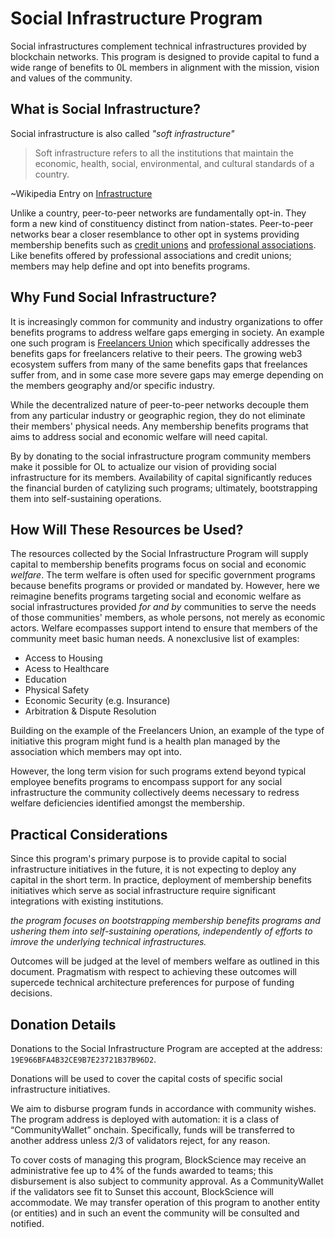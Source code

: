 # Social Infrastructure Program

Social infrastructures complement technical infrastructures provided by blockchain networks. This program is designed to provide capital to fund a wide range of benefits to 0L members in alignment with the mission, vision and values of the community. 

## What is Social Infrastructure?

Social infrastructure is also called *"soft infrastructure"*


> Soft infrastructure refers to all the institutions that maintain the economic, health, social, environmental, and cultural standards of a country.

~Wikipedia Entry on [Infrastructure](https://en.wikipedia.org/wiki/Infrastructure)

Unlike a country, peer-to-peer networks are fundamentally opt-in. They form a new kind of constituency distinct from nation-states. Peer-to-peer networks bear a closer resemblance to other opt in systems providing membership benefits such as [credit unions](https://en.wikipedia.org/wiki/Credit_union) and [professional associations](https://en.wikipedia.org/wiki/Professional_association). Like benefits offered by professional associations and credit unions; members may help define and opt into benefits programs.


## Why Fund Social Infrastructure?

It is increasingly common for community and industry organizations to offer benefits programs to address welfare gaps emerging in society. An example one such program is [Freelancers Union](https://www.freelancersunion.org/) which specifically addresses the benefits gaps for freelancers relative to their peers. The growing web3 ecosystem suffers from many of the same benefits gaps that freelances suffer from, and in some case more severe gaps may emerge depending on the members geography and/or specific industry.

While the decentralized nature of peer-to-peer networks decouple them from any particular industry or geographic region, they do not eliminate their members' physical needs. Any membership benefits programs that aims to address social and economic welfare will need capital.

By by donating to the social infrastructure program community members make it possible for OL to actualize our vision of providing social infrastructure for its members. Availability of capital significantly reduces the financial burden of catylizing such programs; ultimately, bootstrapping them into self-sustaining operations. 


## How Will These Resources be Used?

The resources collected by the Social Infrastructure Program will supply capital to membership benefits programs focus on social and economic *welfare*. The term welfare is often used for specific government programs because benefits programs or provided or mandated by. However, here we reimagine benefits programs targeting social and economic welfare as social infrastructures provided *for and by* communities to serve the needs of those communities' members, as whole persons, not merely as economic actors. Welfare ecompasses support intend to ensure that members of the community meet basic human needs. A nonexclusive list of examples:
* Access to Housing
* Acess to Healthcare
* Education
* Physical Safety
* Economic Security (e.g. Insurance)
* Arbitration & Dispute Resolution

Building on the example of the Freelancers Union, an example of the type of initiative this program might fund is a health plan managed by the association which members may opt into.

However, the long term vision for such programs extend beyond typical employee benefits programs to encompass support for any social infrastructure the community collectively deems necessary to redress welfare deficiencies identified amongst the membership.

## Practical Considerations

Since this program's primary purpose is to provide capital to social infrastructure initiatives in the future, it is not expecting to deploy any capital in the short term. In practice, deployment of membership benefits initiatives which serve as social infrastructure require significant integrations with existing institutions.

*the program focuses on bootstrapping membership benefits programs and ushering them into self-sustaining operations, independently of efforts to imrove the underlying technical infrastructures.* 

Outcomes will be judged at the level of members welfare as outlined in this document. Pragmatism with respect to achieving these outcomes will supercede technical architecture preferences for purpose of funding decisions.

## Donation Details

Donations to the Social Infrastructure Program are accepted at the address: `19E966BFA4B32CE9B7E23721B37B96D2`. 

Donations will be used to cover the capital costs of specific social infrastructure initiatives.

We aim to disburse program funds in accordance with community wishes. The program address is deployed with automation: it is a class of “CommunityWallet” onchain. Specifically, funds will be transferred to another address unless 2/3 of validators reject, for any reason.

To cover costs of managing this program, BlockScience may receive an administrative fee up to 4% of the funds awarded to teams; this disbursement is also subject to community approval. As a CommunityWallet if the validators see fit to Sunset this account, BlockScience will accommodate. We may transfer operation of this program to another entity (or entities) and in such an event the community will be consulted and notified.
